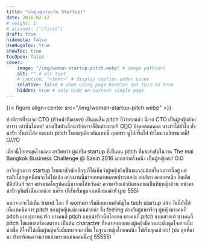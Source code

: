 ```yaml
---
title: "เมื่อผู้หญิงเริ่มรุกใน Startup!"
date: 2016-02-12
# weight: 1
# aliases: ["/first"]
draft: true
hidemeta: false
UseHugoToc: true
showToc: true
TocOpen: false
cover:
    image: "/img/woman-startup-pitch.webp" # image path/url
    alt: "" # alt text
    # caption: "<text>" # display caption under cover
    relative: false # when using page bundles set this to true
    hidden: true # only hide on current single page
---
```

{{< figure align=center src="/img/woman-startup-pitch.webp" >}}

ปกติการที่จะเจอ CTO (หัวหน้าทีมเทคฯ) เป็นคนขึ้น pitch ก็ว่ายากแล้ว
นี่เจอ CTO เป็นผู้หญิงด้วยค่าาาา เท่านั้นไม่พอ! นางเป็นตัวเล็กน่ารักคาวาอี้อีกต่างหาก!!
O[]O ป้าดดดดดดดด นางทำได้ยังไง ทั้งน่ารัก ทั้งเก่งโค้ด และเก่ง pitch ในคนๆเดียวกันแบบนี้ คุณพระ ดูไปกรี๊ดไป ทำไมนางเลิศขนาดนี้! O///O

เดี๋ยวนี้โลกหมุนไวนะคะ อรวีพบว่า ผู้นำทีม startup ที่เป็นคน pitch ที่มาแข่งขันในงาน The mai Bangkok Business Challenge @ Sasin 2016 มากกว่าครี่งหนึ่ง เป็นผู้หญิงค่ะ! O.O

อรวีอยู่วงการ startup ไทยมาซักพักเล็กๆ ก็ได้เห็นว่าผู้หญิงยังเป็นชนกลุ่มน้อยในวงการนี้อยู่ แต่ระดับโลกดูเหมือนจะไม่ใช่แล้ว อย่างงานนี้มาจากหลายหลายประเทศค่ะ อเมริกา ออสเตรเลีย อินเดีย ฟิลิปปินส์ ฯลฯ อย่างเธอในรูปคนนี้มาจากไต้หวันค่ะ ความจริงแล้วทีมของเธอเป็นทีมหญิงล้วน หน้าตาน่ารักๆกันทั้งนั้นเลยด้วย แอร๊ย (นี่ชั้นเริ่มพูดจาเหมือนเฒ่าหัวงูละ 555)

นอกจากจะได้เห็น trend โลก ที่ women เริ่มมีบทบาทสำคัญใน tech startup แล้ว วันนี้ยังได้เห็นเทคนิคการ pitch ของผู้หญิงแต่ละคนด้วยค่ะ ซึ่ง feeling ต่างกับผู้ชายจริงๆ ผู้หญิงบางคนก็ pitch แบบสุภาพน่ารัก บางคนก็ pitch แบบน่ารักเน็ตไอดอล บางคนก็ pitch แบบสวยเก๋ บางคนก็ pitch ได้แบบสตร๊องสตรอง เป็นต้น character ที่หลากหลายของผู้หญิงมีความน่าดึงดูดใจอย่างไม่น่าเชื่อ ดีใจที่ได้เห็นผู้หญิงเริ่มมีบทบาทมากขึ้น ในฐานะหญิงไทยคนนึง ไฟเริ่มลุกแล้วค่ะ! (ปล ลุกที่ตานะ ยังตาร้อนความสวยเก่งครบของเธอคนนี้อยู่ 55555)